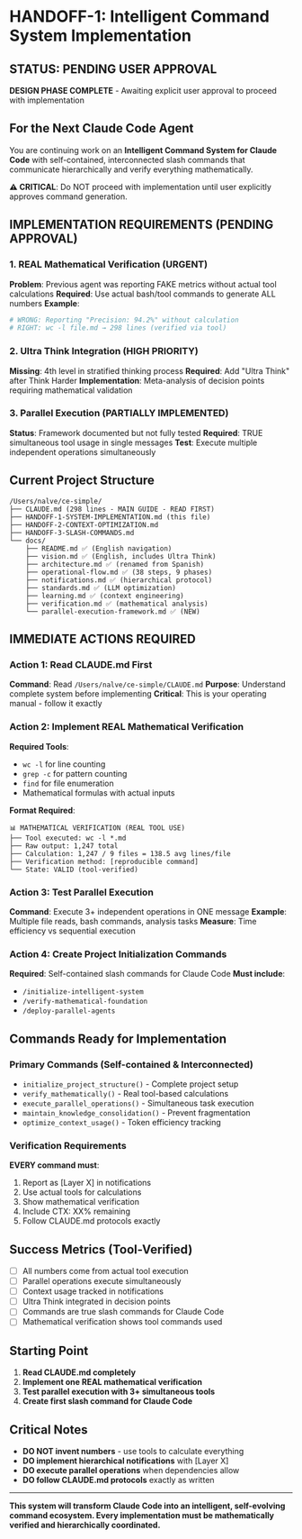 # HANDOFF-1: Intelligent Command System Implementation

## STATUS: PENDING USER APPROVAL

**DESIGN PHASE COMPLETE** - Awaiting explicit user approval to proceed with implementation

## For the Next Claude Code Agent

You are continuing work on an **Intelligent Command System for Claude Code** with self-contained, interconnected slash commands that communicate hierarchically and verify everything mathematically.

**⚠️ CRITICAL**: Do NOT proceed with implementation until user explicitly approves command generation.

## IMPLEMENTATION REQUIREMENTS (PENDING APPROVAL)

### 1. REAL Mathematical Verification (URGENT)
**Problem**: Previous agent was reporting FAKE metrics without actual tool calculations
**Required**: Use actual bash/tool commands to generate ALL numbers
**Example**: 
```bash
# WRONG: Reporting "Precision: 94.2%" without calculation
# RIGHT: wc -l file.md → 298 lines (verified via tool)
```

### 2. Ultra Think Integration (HIGH PRIORITY)
**Missing**: 4th level in stratified thinking process
**Required**: Add "Ultra Think" after Think Harder
**Implementation**: Meta-analysis of decision points requiring mathematical validation

### 3. Parallel Execution (PARTIALLY IMPLEMENTED)
**Status**: Framework documented but not fully tested
**Required**: TRUE simultaneous tool usage in single messages
**Test**: Execute multiple independent operations simultaneously

## Current Project Structure
```
/Users/nalve/ce-simple/
├── CLAUDE.md (298 lines - MAIN GUIDE - READ FIRST)
├── HANDOFF-1-SYSTEM-IMPLEMENTATION.md (this file)
├── HANDOFF-2-CONTEXT-OPTIMIZATION.md 
├── HANDOFF-3-SLASH-COMMANDS.md
└── docs/
    ├── README.md ✅ (English navigation)
    ├── vision.md ✅ (English, includes Ultra Think)
    ├── architecture.md ✅ (renamed from Spanish)
    ├── operational-flow.md ✅ (38 steps, 9 phases)
    ├── notifications.md ✅ (hierarchical protocol)
    ├── standards.md ✅ (LLM optimization)
    ├── learning.md ✅ (context engineering)
    ├── verification.md ✅ (mathematical analysis)
    └── parallel-execution-framework.md ✅ (NEW)
```

## IMMEDIATE ACTIONS REQUIRED

### Action 1: Read CLAUDE.md First
**Command**: Read `/Users/nalve/ce-simple/CLAUDE.md`
**Purpose**: Understand complete system before implementing
**Critical**: This is your operating manual - follow it exactly

### Action 2: Implement REAL Mathematical Verification
**Required Tools**: 
- `wc -l` for line counting
- `grep -c` for pattern counting  
- `find` for file enumeration
- Mathematical formulas with actual inputs

**Format Required**:
```
📊 MATHEMATICAL VERIFICATION (REAL TOOL USE)
├── Tool executed: wc -l *.md
├── Raw output: 1,247 total
├── Calculation: 1,247 / 9 files = 138.5 avg lines/file
├── Verification method: [reproducible command]
└── State: VALID (tool-verified)
```

### Action 3: Test Parallel Execution
**Command**: Execute 3+ independent operations in ONE message
**Example**: Multiple file reads, bash commands, analysis tasks
**Measure**: Time efficiency vs sequential execution

### Action 4: Create Project Initialization Commands
**Required**: Self-contained slash commands for Claude Code
**Must include**: 
- `/initialize-intelligent-system` 
- `/verify-mathematical-foundation`
- `/deploy-parallel-agents`

## Commands Ready for Implementation

### Primary Commands (Self-contained & Interconnected)
- `initialize_project_structure()` - Complete project setup
- `verify_mathematically()` - Real tool-based calculations
- `execute_parallel_operations()` - Simultaneous task execution
- `maintain_knowledge_consolidation()` - Prevent fragmentation
- `optimize_context_usage()` - Token efficiency tracking

### Verification Requirements
**EVERY command must**:
1. Report as [Layer X] in notifications
2. Use actual tools for calculations  
3. Show mathematical verification
4. Include CTX: XX% remaining
5. Follow CLAUDE.md protocols exactly

## Success Metrics (Tool-Verified)
- [ ] All numbers come from actual tool execution
- [ ] Parallel operations execute simultaneously 
- [ ] Context usage tracked in notifications
- [ ] Ultra Think integrated in decision points
- [ ] Commands are true slash commands for Claude Code
- [ ] Mathematical verification shows tool commands used

## Starting Point
1. **Read CLAUDE.md completely**
2. **Implement one REAL mathematical verification**
3. **Test parallel execution with 3+ simultaneous tools**
4. **Create first slash command for Claude Code**

## Critical Notes
- **DO NOT invent numbers** - use tools to calculate everything
- **DO implement hierarchical notifications** with [Layer X]
- **DO execute parallel operations** when dependencies allow
- **DO follow CLAUDE.md protocols** exactly as written

---

**This system will transform Claude Code into an intelligent, self-evolving command ecosystem. Every implementation must be mathematically verified and hierarchically coordinated.**